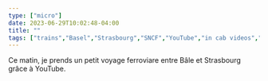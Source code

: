 ```yaml
---
type: ["micro"]
date: 2023-06-29T10:02:48-04:00
title: ""
tags: ["trains","Basel","Strasbourg","SNCF","YouTube","in cab videos","Colmar","Switzerland","France","Mulhouse"]
---
```

Ce matin, je prends un petit voyage ferroviare entre Bâle et Strasbourg grâce à YouTube.
